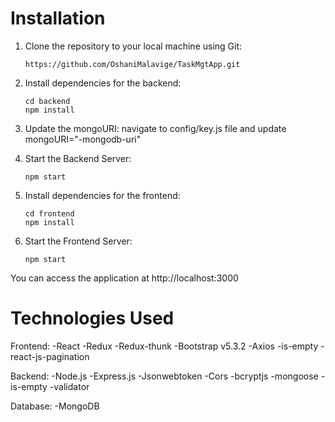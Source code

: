 # Installation

1. Clone the repository to your local machine using Git:
   ```
   https://github.com/OshaniMalavige/TaskMgtApp.git 
   ```

2. Install dependencies for the backend:
   ```
   cd backend
   npm install
   ```

3. Update the mongoURI:
   navigate to config/key.js file and update mongoURI="-mongodb-uri"

4. Start the Backend Server:
   ```
   npm start
   ```

5. Install dependencies for the frontend:
   ```
   cd frontend
   npm install
   ```

6. Start the Frontend Server:
   ```
   npm start
   ```

You can access the application at http://localhost:3000


# Technologies Used

Frontend: 
-React
-Redux
-Redux-thunk
-Bootstrap v5.3.2
-Axios
-is-empty
-react-js-pagination

Backend:
-Node.js
-Express.js
-Jsonwebtoken
-Cors
-bcryptjs
-mongoose
-is-empty
-validator

Database:
-MongoDB
